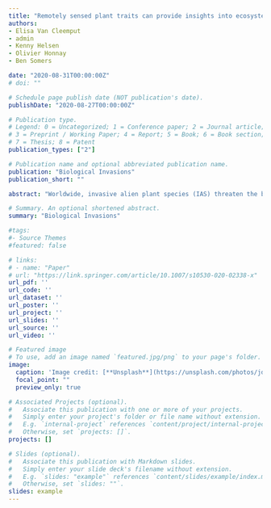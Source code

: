 ```yaml
---
title: "Remotely sensed plant traits can provide insights into ecosystem impacts of plant invasions – A case study covering two functionally different invaders"
authors:
- Elisa Van Cleemput
- admin
- Kenny Helsen
- Olivier Honnay
- Ben Somers

date: "2020-08-31T00:00:00Z"
# doi: ""

# Schedule page publish date (NOT publication's date).
publishDate: "2020-08-27T00:00:00Z"

# Publication type.
# Legend: 0 = Uncategorized; 1 = Conference paper; 2 = Journal article;
# 3 = Preprint / Working Paper; 4 = Report; 5 = Book; 6 = Book section;
# 7 = Thesis; 8 = Patent
publication_types: ["2"]

# Publication name and optional abbreviated publication name.
publication: "Biological Invasions"
publication_short: ""

abstract: "Worldwide, invasive alien plant species (IAS) threaten the biodiversity and the functioning of ecosystems. Most invasion research so far has focused on the properties underlying species invasiveness and community invasibility, yet IAS impact and the underlying causal pathways remain largely unknown. Here we dealt with this knowledge gap by extending the traditional functional trait framework to spectral data, by using traits estimated from reflectance measurements obtained through proximal field spectroscopy, as a surrogate for conventionally measured traits. We focused on two functionally distinct species that are invasive in Belgium: the annual forb Impatiens glandulifera Royle, and the rhizomatous perennial forb Solidago gigantea Ait. By means of trait-based linear mixed models and structural equation models we studied their impact on six ecosystem functions involved in the cycling of carbon and nutrients, and the mechanisms mediating these changes. Analyses based on either conventionally or optically measured traits revealed similar results: the IAS altered aboveground biomass (decrease and increase under I. glandulifera and S. gigantea respectively), litter stabilization (decrease under both IAS) and soil available phosphorus (increase under both IAS) through mass ratio effects, rather than through decreasing the functional diversity of the community. Whereas S. gigantea did so by shifting the community towards more conservative traits, I. glandulifera achieved this by making the community taller and richer in leaf nutrients. The use of remote sensing through optically measured traits, is not only useful to advance our understanding of the mechanisms and consequences of plant invasion, but may also be valuable to the broader field linking plant community composition to ecosystem functioning. Its potential for studying larger spatial scales over time may contribute to even more comprehensive insights."

# Summary. An optional shortened abstract.
summary: "Biological Invasions"

#tags:
#- Source Themes
#featured: false

# links:
# - name: "Paper"
# url: "https://link.springer.com/article/10.1007/s10530-020-02338-x"
url_pdf: ''
url_code: ''
url_dataset: ''
url_poster: ''
url_project: ''
url_slides: ''
url_source: ''
url_video: ''

# Featured image
# To use, add an image named `featured.jpg/png` to your page's folder. 
image:
  caption: 'Image credit: [**Unsplash**](https://unsplash.com/photos/jdD8gXaTZsc)'
  focal_point: ""
  preview_only: true

# Associated Projects (optional).
#   Associate this publication with one or more of your projects.
#   Simply enter your project's folder or file name without extension.
#   E.g. `internal-project` references `content/project/internal-project/index.md`.
#   Otherwise, set `projects: []`.
projects: []

# Slides (optional).
#   Associate this publication with Markdown slides.
#   Simply enter your slide deck's filename without extension.
#   E.g. `slides: "example"` references `content/slides/example/index.md`.
#   Otherwise, set `slides: ""`.
slides: example
---
```

